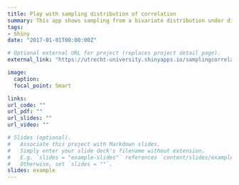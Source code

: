```yaml
---
title: Play with sampling distribution of correlation
summary: This app shows sampling from a bivariate distribution under different sample sizes and true correlations. The application also shows the history or sampling distribution for both the correlation statistic and its p-value if multiple samples from the same population are drawn. This application was developed for educational purposes. 
tags:
- Shiny
date: "2017-01-01T00:00:00Z"

# Optional external URL for project (replaces project detail page).
external_link: "https://utrecht-university.shinyapps.io/samplingcorrelations/"

image:
  caption: 
  focal_point: Smart

links:
url_code: ""
url_pdf: ""
url_slides: ""
url_video: ""

# Slides (optional).
#   Associate this project with Markdown slides.
#   Simply enter your slide deck's filename without extension.
#   E.g. `slides = "example-slides"` references `content/slides/example-slides.md`.
#   Otherwise, set `slides = ""`.
slides: example
---
```


